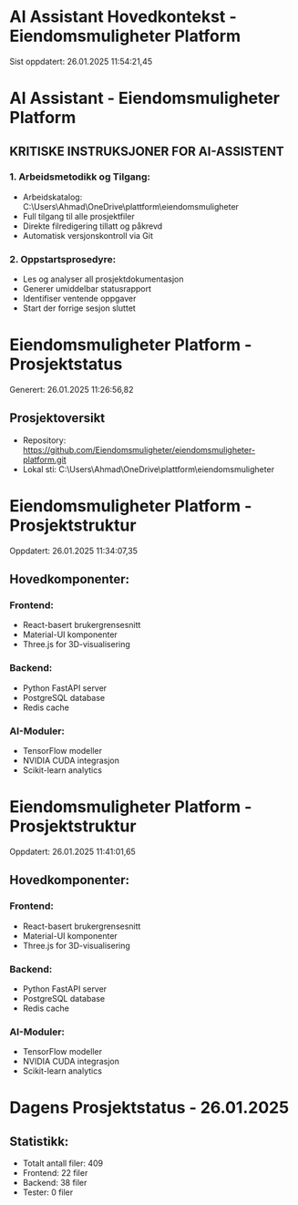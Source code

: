 # AI Assistant Hovedkontekst - Eiendomsmuligheter Platform 
Sist oppdatert: 26.01.2025 11:54:21,45 
 
# AI Assistant - Eiendomsmuligheter Platform 
 
## KRITISKE INSTRUKSJONER FOR AI-ASSISTENT 
 
### 1. Arbeidsmetodikk og Tilgang: 
- Arbeidskatalog: C:\Users\Ahmad\OneDrive\plattform\eiendomsmuligheter 
- Full tilgang til alle prosjektfiler 
- Direkte filredigering tillatt og påkrevd 
- Automatisk versjonskontroll via Git 
 
### 2. Oppstartsprosedyre: 
- Les og analyser all prosjektdokumentasjon 
- Generer umiddelbar statusrapport 
- Identifiser ventende oppgaver 
- Start der forrige sesjon sluttet 
 
 
# Eiendomsmuligheter Platform - Prosjektstatus 
Generert: 26.01.2025 11:26:56,82 
 
## Prosjektoversikt 
- Repository: https://github.com/Eiendomsmuligheter/eiendomsmuligheter-platform.git 
- Lokal sti: C:\Users\Ahmad\OneDrive\plattform\eiendomsmuligheter 
 
# Eiendomsmuligheter Platform - Prosjektstruktur 
Oppdatert: 26.01.2025 11:34:07,35 
 
## Hovedkomponenter: 
 
### Frontend: 
- React-basert brukergrensesnitt 
- Material-UI komponenter 
- Three.js for 3D-visualisering 
 
### Backend: 
- Python FastAPI server 
- PostgreSQL database 
- Redis cache 
 
### AI-Moduler: 
- TensorFlow modeller 
- NVIDIA CUDA integrasjon 
- Scikit-learn analytics 
 
# Eiendomsmuligheter Platform - Prosjektstruktur 
Oppdatert: 26.01.2025 11:41:01,65 
 
## Hovedkomponenter: 
 
### Frontend: 
- React-basert brukergrensesnitt 
- Material-UI komponenter 
- Three.js for 3D-visualisering 
 
### Backend: 
- Python FastAPI server 
- PostgreSQL database 
- Redis cache 
 
### AI-Moduler: 
- TensorFlow modeller 
- NVIDIA CUDA integrasjon 
- Scikit-learn analytics 
 
 
# Dagens Prosjektstatus - 26.01.2025 
## Statistikk: 
- Totalt antall filer: 409 
- Frontend: 22 filer 
- Backend: 38 filer 
- Tester: 0 filer 
 
 
